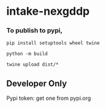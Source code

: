 # intake-nexgddp

### To publish to pypi,
`pip install setuptools wheel twine`

`python -m build`

`twine upload dist/* `



## Developer Only
Pypi token:
get one from pypi.org